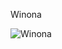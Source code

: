 Winona 

![Winona](https://www.iloveinspired.com/wp-content/uploads/2014/09/winona_overview.jpg "Picture of Winona Scenic Veiw")
